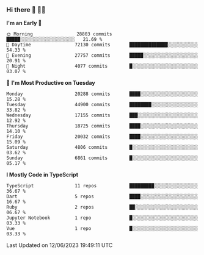 ### Hi there 👋 🧑‍💻



<!--START_SECTION:waka-->
**I'm an Early 🐤** 

```text
🌞 Morning                28803 commits       █████░░░░░░░░░░░░░░░░░░░░   21.69 % 
🌆 Daytime                72130 commits       ██████████████░░░░░░░░░░░   54.33 % 
🌃 Evening                27757 commits       █████░░░░░░░░░░░░░░░░░░░░   20.91 % 
🌙 Night                  4077 commits        █░░░░░░░░░░░░░░░░░░░░░░░░   03.07 % 
```
📅 **I'm Most Productive on Tuesday** 

```text
Monday                   20288 commits       ████░░░░░░░░░░░░░░░░░░░░░   15.28 % 
Tuesday                  44900 commits       ████████░░░░░░░░░░░░░░░░░   33.82 % 
Wednesday                17155 commits       ███░░░░░░░░░░░░░░░░░░░░░░   12.92 % 
Thursday                 18725 commits       ████░░░░░░░░░░░░░░░░░░░░░   14.10 % 
Friday                   20032 commits       ████░░░░░░░░░░░░░░░░░░░░░   15.09 % 
Saturday                 4806 commits        █░░░░░░░░░░░░░░░░░░░░░░░░   03.62 % 
Sunday                   6861 commits        █░░░░░░░░░░░░░░░░░░░░░░░░   05.17 % 
```


**I Mostly Code in TypeScript** 

```text
TypeScript               11 repos            █████████░░░░░░░░░░░░░░░░   36.67 % 
Dart                     5 repos             ████░░░░░░░░░░░░░░░░░░░░░   16.67 % 
Ruby                     2 repos             ██░░░░░░░░░░░░░░░░░░░░░░░   06.67 % 
Jupyter Notebook         1 repo              █░░░░░░░░░░░░░░░░░░░░░░░░   03.33 % 
Vue                      1 repo              █░░░░░░░░░░░░░░░░░░░░░░░░   03.33 % 
```




 Last Updated on 12/06/2023 19:49:11 UTC
<!--END_SECTION:waka-->


